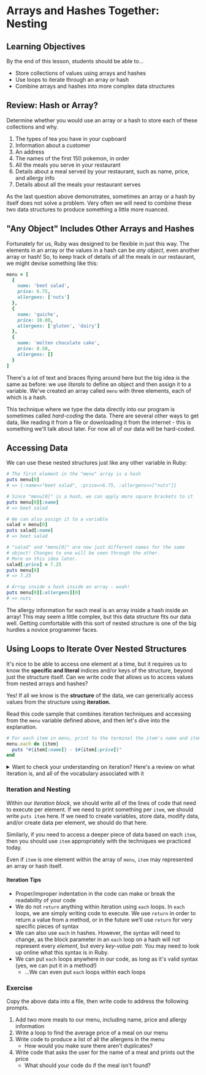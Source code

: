 # Arrays and Hashes Together: Nesting

## Learning Objectives

By the end of this lesson, students should be able to...

- Store collections of values using arrays and hashes
- Use loops to iterate through an array or hash
- Combine arrays and hashes into more complex data structures

## Review: Hash or Array?

Determine whether you would use an array or a hash to store each of these collections and why.

1. The types of tea you have in your cupboard
1. Information about a customer
1. An address
1. The names of the first 150 pokemon, in order
1. All the meals you serve in your restaurant
1. Details about a meal served by your restaurant, such as name, price, and allergy info
1. Details about all the meals your restaurant serves

As the last question above demonstrates, sometimes an array or a hash by itself does not solve a problem. Very often we will need to combine these two data structures to produce something a little more nuanced.

## "Any Object" Includes Other Arrays and Hashes

Fortunately for us, Ruby was designed to be flexible in just this way. The elements in an array or the values in a hash can be _any object_, even another array or hash! So, to keep track of details of all the meals in our restaurant, we might devise something like this:

```ruby
menu = [
  {
    name: 'beet salad',
    price: 6.75,
    allergens: ['nuts']
  },
  {
    name: 'quiche',
    price: 10.00,
    allergens: ['gluten', 'dairy']
  },
  {
    name: 'molten chocolate cake',
    price: 8.50,
    allergens: []
  }
]
```

There's a lot of text and braces flying around here but the big idea is the same as before: we use _literals_ to define an object and then assign it to a variable. We've created an array called `menu` with three elements, each of which is a hash.

This technique where we type the data directly into our program is sometimes called _hard-coding_ the data. There are several other ways to get data, like reading it from a file or downloading it from the internet - this is something we'll talk about later. For now all of our data will be hard-coded.

## Accessing Data

We can use these nested structures just like any other variable in Ruby:

```ruby
# The first element in the "menu" array is a hash
puts menu[0]
# => {:name=>"beet salad", :price=>6.75, :allergens=>["nuts"]}

# Since "menu[0]" is a hash, we can apply more square brackets to it
puts menu[0][:name]
# => beet salad

# We can also assign it to a variable
salad = menu[0]
puts salad[:name]
# => beet salad

# "salad" and "menu[0]" are now just different names for the same
# object! Changes to one will be seen through the other.
# More on this idea later.
salad[:price] = 7.25
puts menu[0]
# => 7.25

# Array inside a hash inside an array - woah!
puts menu[0][:allergens][0]
# => nuts
```

The allergy information for each meal is an array inside a hash inside an array! This may seem a little complex, but this data structure fits our data well. Getting comfortable with this sort of nested structure is one of the big hurdles a novice programmer faces.

## Using Loops to Iterate Over Nested Structures

It's nice to be able to access one element at a time, but it requires us to know the **specific and literal** indices and/or keys of the structure, beyond just the structure itself. Can we write code that allows us to access values from nested arrays and hashes?

Yes! If all we know is the **structure** of the data, we can generically access values from the structure using **iteration.**

Read this code sample that combines iteration techniques and accessing from the `menu` variable defined above, and then let's dive into the explanation.

```ruby
# For each item in menu, print to the terminal the item's name and item's price with a hyphen in the middle
menu.each do |item|
  puts "#{item[:name]} - $#{item[:price]}"
end
```

<details>
  <summary>Want to check your understanding on iteration? Here's a review on what iteration is, and all of the vocabulary associated with it</summary>
  
### Iteration Review

We can iterate over **any array.** (We can also iterate over other data types, but let's delve into that later.)
This means that **with the right syntax,** we can execute any amount of code **for each element in the array.**

Being able to **execute code for each element in any given array** is an important skill that we will do _constantly_ in programming. This technique is called **iteration.**

If we know that `menu` is an **array**, then we can use iteration. In Ruby, this means _using an `each` loop_.

To iterate over the `menu` array, we do the following:

1. Determine what the array is (`menu`)
1. Call the `each` method on the array (`menu.each`)
1. Define the _iteration block_. This is a fancy phrase that means **start** a block of code with `do`, and end it with `end`. In practicality, programmers tend to forget the name "iteration block," so don't be alarmed if we also call it "the loop" or "the stuff inside the each loop."
1. Name the _block parameter_. This is the name of a **local variable.** This local variable **represents one element of the array at a time.** In this case, we are saying that each element of the `menu` array will be looked at _one loop at a time,_ and each element will be referenced by the local variable name `item`. In Ruby syntax, we define the name `item` inside of the `||`s, next to `do`. We can name this block parameter _any_ valid variable name.
    - In practice, the term "block parameter" is very fancy, and programmers tend to forget this name. We may also call this "iteratee" or "iteration variable."
1. Add the details of the _iteration block_. Between the `do |item|` and the `end`, we can write **any number of lines of code** to execute **for each element in the array.**
    - Again, to access the value of each element in the array, we reference it by the block parameter, or `item` in this case
    - Is `item` an array? Then you can use all of the good array syntax to access/read it!
    - Is `item` a hash? Then you can use all of the good hash syntax to access/read it!
    - If you're unsure of what data type `item` is, do some debugging work to find out

</details>

### Iteration and Nesting

Within our _iteration block_, we should write all of the lines of code that need to execute per element. If we need to print something per `item`, we should write `puts item` here. If we need to create variables, store data, modify data, and/or create data per element, we should do that here.

Similarly, if you need to access a deeper piece of data based on each `item`, then you should use `item` appropriately with the techniques we practiced today.

Even if `item` is one element within the array of `menu`, `item` may represented an array or hash itself.

#### Iteration Tips

- Proper/improper indentation in the code can make or break the readability of your code
- We do not `return` anything within iteration using `each` loops. In `each` loops, we are simply writing code to execute. We use `return` in order to return a value from a method, or in the future we'll use `return` for very specific pieces of syntax
- We can also use `each` in hashes. However, the syntax will need to change, as the block parameter in an `each` loop on a hash will not represent every _element_, but every _key-value pair._ You may need to look up online what this syntax is in Ruby.
- We can put `each` loops anywhere in our code, as long as it's valid syntax (yes, we can put it in a method!)
    - ...We can even put `each` loops within each loops

### Exercise

Copy the above data into a file, then write code to address the following prompts.

1. Add two more meals to our menu, including name, price and allergy information
1. Write a loop to find the average price of a meal on our menu
1. Write code to produce a list of all the allergens in the menu
    - How would you make sure there aren't duplicates?
1. Write code that asks the user for the name of a meal and prints out the price
    - What should your code do if the meal isn't found?
